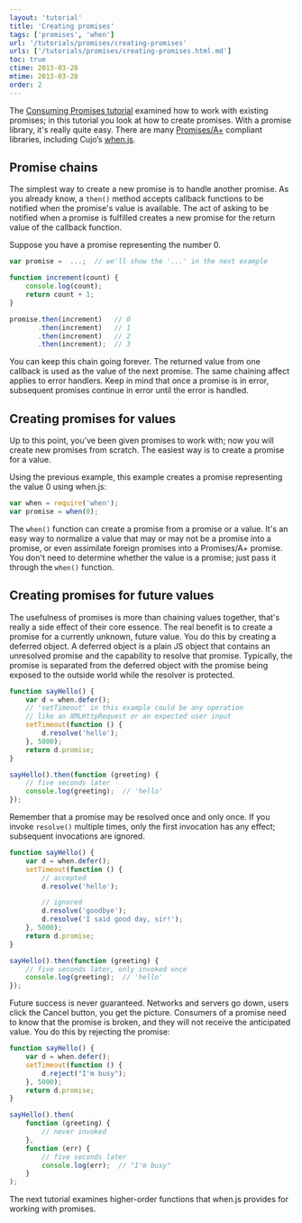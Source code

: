 ```yaml
---
layout: 'tutorial'
title: 'Creating promises'
tags: ['promises', 'when']
url: '/tutorials/promises/creating-promises'
urls: ['/tutorials/promises/creating-promises.html.md']
toc: true
ctime: 2013-03-28
mtime: 2013-03-28
order: 2
---
```


The [Consuming Promises tutorial](./consuming-promises.html.md) examined how to work with existing promises; in this tutorial you look at how to create promises.  With a promise library, it's really quite easy.  There are many [Promises/A+](http://promises-aplus.github.com/promises-spec/) compliant libraries, including Cujo’s [when.js](https://github.com/cujojs/when).


Promise chains
--------------

The simplest way to create a new promise is to handle another promise.  As you already know, a `then()` method accepts callback functions to be notified when the promise's value is available.  The act of asking to be notified when a promise is fulfilled creates a new promise for the return value of the callback function.

Suppose you have a promise representing the number 0.

```javascript
var promise =  ...;  // we'll show the '...' in the next example

function increment(count) {
    console.log(count);
    return count + 1;
}

promise.then(increment)   // 0
       .then(increment)   // 1
       .then(increment)   // 2
       .then(increment);  // 3
```

You can keep this chain going forever.  The returned value from one callback is used as the value of the next promise.  The same chaining affect applies to error handlers.  Keep in mind that once a promise is in error, subsequent promises continue in error until the error is handled.


Creating promises for values
----------------------------

Up to this point, you've been given promises to work with; now you will create new promises from scratch.  The easiest way is to create a promise for a value.

Using the previous example, this example creates a promise representing the value 0 using when.js:

```javascript
var when = require('when');
var promise = when(0);
```

The `when()` function can create a promise from a promise or a value.  It's an easy way to normalize a value that may or may not be a promise into a promise, or even assimilate foreign promises into a Promises/A+ promise.  You don't need to determine whether the value is a promise; just pass it through the `when()` function.


Creating promises for future values
-----------------------------------

The usefulness of promises is more than chaining values together, that's really a side effect of their core essence.  The real benefit is to create a promise for a currently unknown, future value.  You do this by creating a deferred object.  A deferred object is a plain JS object that contains an unresolved promise and the capability to resolve that promise.  Typically, the promise is separated from the deferred object with the promise being exposed to the outside world while the resolver is protected.

```javascript
function sayHello() {
    var d = when.defer();
    // 'setTimeout' in this example could be any operation
    // like an XMLHttpRequest or an expected user input
    setTimeout(function () {
        d.resolve('hello');
    }, 5000);
    return d.promise;
}

sayHello().then(function (greeting) {
    // five seconds later
    console.log(greeting);  // 'hello'
});
```

Remember that a promise may be resolved once and only once.  If you invoke `resolve()` multiple times, only the first invocation has any effect; subsequent invocations are ignored.

```javascript
function sayHello() {
    var d = when.defer();
    setTimeout(function () {
        // accepted
        d.resolve('hello');

        // ignored
        d.resolve('goodbye');
        d.resolve('I said good day, sir!');
    }, 5000);
    return d.promise;
}

sayHello().then(function (greeting) {
    // five seconds later, only invoked once
    console.log(greeting);  // 'hello'
});
```

Future success is never guaranteed. Networks and servers go down, users click the Cancel button, you get the picture.  Consumers of a promise need to know that the promise is broken, and they will not receive the anticipated value.  You do this by rejecting the promise:

```javascript
function sayHello() {
    var d = when.defer();
    setTimeout(function () {
        d.reject("I'm busy");
    }, 5000);
    return d.promise;
}

sayHello().then(
    function (greeting) {
        // never invoked
    },
    function (err) {
        // five seconds later
        console.log(err);  // "I'm busy"
    }
);
```


The next tutorial examines higher-order functions that when.js provides for working with promises.
